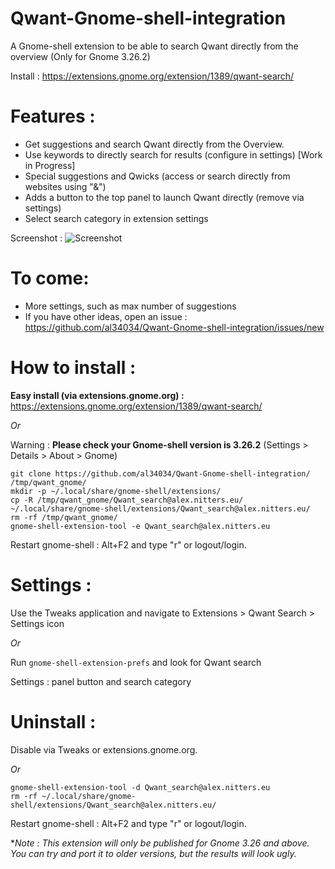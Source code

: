 # Qwant-Gnome-shell-integration
A Gnome-shell extension to be able to search Qwant directly from the overview (Only for Gnome 3.26.2)

Install : https://extensions.gnome.org/extension/1389/qwant-search/

# Features :
 - Get suggestions and search Qwant directly from the Overview.
 - Use keywords to directly search for results (configure in settings) [Work in Progress]
 - Special suggestions and Qwicks (access or search directly from websites using "&")
 - Adds a button to the top panel to launch Qwant directly (remove via settings)
 - Select search category in extension settings

Screenshot :
![Screenshot](Qwant_search@alex.nitters.eu/Screen.png)

# To come:
 - More settings, such as max number of suggestions
 - If you have other ideas, open an issue : https://github.com/al34034/Qwant-Gnome-shell-integration/issues/new
 
 # How to install :
 **Easy install (via extensions.gnome.org) :** https://extensions.gnome.org/extension/1389/qwant-search/
 
*Or*

 Warning : **Please check your Gnome-shell version is 3.26.2** (Settings > Details > About > Gnome)
 ```
 git clone https://github.com/al34034/Qwant-Gnome-shell-integration/ /tmp/qwant_gnome/
 mkdir -p ~/.local/share/gnome-shell/extensions/
 cp -R /tmp/qwant_gnome/Qwant_search@alex.nitters.eu/ ~/.local/share/gnome-shell/extensions/Qwant_search@alex.nitters.eu/
 rm -rf /tmp/qwant_gnome/
 gnome-shell-extension-tool -e Qwant_search@alex.nitters.eu
 ```
 Restart gnome-shell : Alt+F2 and type "r" or logout/login.
 
 # Settings :
 
 Use the Tweaks application and navigate to Extensions > Qwant Search > Settings icon
 
 *Or* 
 
 Run `gnome-shell-extension-prefs` and look for Qwant search
 
 Settings : panel button and search category
 
 # Uninstall :
 Disable via Tweaks or extensions.gnome.org.
 
 *Or*
 
 ```
 gnome-shell-extension-tool -d Qwant_search@alex.nitters.eu
 rm -rf ~/.local/share/gnome-shell/extensions/Qwant_search@alex.nitters.eu/
 ```
 Restart gnome-shell : Alt+F2 and type "r" or logout/login.
 

\**Note : This extension will only be published for Gnome 3.26 and above. You can try and port it to older versions, but the results will look ugly.*
